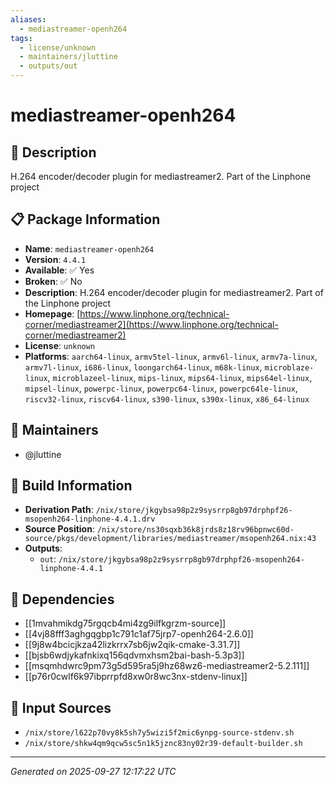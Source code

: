 ```yaml
---
aliases:
  - mediastreamer-openh264
tags:
  - license/unknown
  - maintainers/jluttine
  - outputs/out
---
```


# mediastreamer-openh264

## 📝 Description

H.264 encoder/decoder plugin for mediastreamer2. Part of the Linphone project

## 📋 Package Information

- **Name**: `mediastreamer-openh264`
- **Version**: `4.4.1`
- **Available**: ✅ Yes
- **Broken**: ✅ No
- **Description**: H.264 encoder/decoder plugin for mediastreamer2. Part of the Linphone project
- **Homepage**: [https://www.linphone.org/technical-corner/mediastreamer2](https://www.linphone.org/technical-corner/mediastreamer2)
- **License**: `unknown`
- **Platforms**: `aarch64-linux`, `armv5tel-linux`, `armv6l-linux`, `armv7a-linux`, `armv7l-linux`, `i686-linux`, `loongarch64-linux`, `m68k-linux`, `microblaze-linux`, `microblazeel-linux`, `mips-linux`, `mips64-linux`, `mips64el-linux`, `mipsel-linux`, `powerpc-linux`, `powerpc64-linux`, `powerpc64le-linux`, `riscv32-linux`, `riscv64-linux`, `s390-linux`, `s390x-linux`, `x86_64-linux`
## 👥 Maintainers

- @jluttine


## 🔧 Build Information

- **Derivation Path**: `/nix/store/jkgybsa98p2z9sysrrp8gb97drphpf26-msopenh264-linphone-4.4.1.drv`
- **Source Position**: `/nix/store/ns30sqxb36k8jrds8z18rv96bpnwc60d-source/pkgs/development/libraries/mediastreamer/msopenh264.nix:43`
- **Outputs**:
  - `out`:  `/nix/store/jkgybsa98p2z9sysrrp8gb97drphpf26-msopenh264-linphone-4.4.1`

## 🔗 Dependencies

- [[1mvahmikdg75rgqcb4mi4zg9ilfkgrzm-source]]
- [[4vj88fff3aghgqgbp1c791c1af75jrp7-openh264-2.6.0]]
- [[9j8w4bcicjkza42lizkrrx7sb6jw2qik-cmake-3.31.7]]
- [[bjsb6wdjykafnkixq156qdvmxhsm2bai-bash-5.3p3]]
- [[msqmhdwrc9pm73g5d595ra5j9hz68wz6-mediastreamer2-5.2.111]]
- [[p76r0cwlf6k97ibprrpfd8xw0r8wc3nx-stdenv-linux]]

## 📁 Input Sources

- `/nix/store/l622p70vy8k5sh7y5wizi5f2mic6ynpg-source-stdenv.sh`
- `/nix/store/shkw4qm9qcw5sc5n1k5jznc83ny02r39-default-builder.sh`

---
*Generated on 2025-09-27 12:17:22 UTC*
